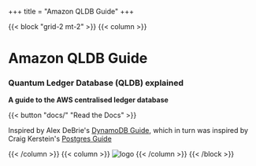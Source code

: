 +++
title = "Amazon QLDB Guide"
+++

{{< block "grid-2 mt-2" >}}
{{< column >}}

# Amazon QLDB Guide

### Quantum Ledger Database (QLDB) explained

**A guide to the AWS centralised ledger database**

{{< button "docs/" "Read the Docs" >}}

Inspired by Alex DeBrie's [DynamoDB Guide](https://www.dynamodbguide.com/), which in turn was inspired by Craig Kerstein's [Postgres Guide](http://postgresguide.com/)

{{< /column >}}
{{< column >}}
![logo](/images/QLDB_light-bg.png)
{{< /column >}}
{{< /block >}}






